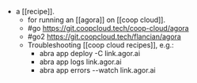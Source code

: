 - a [[recipe]].
  - for running an [[agora]] on [[coop cloud]].
  - #go https://git.coopcloud.tech/coop-cloud/agora
  - #go2 https://git.coopcloud.tech/flancian/agora
  - Troubleshooting [[coop cloud recipes]], e.g.:
    - abra app deploy -C link.agor.ai
    - abra app logs link.agor.ai
    - abra app errors --watch link.agor.ai  
